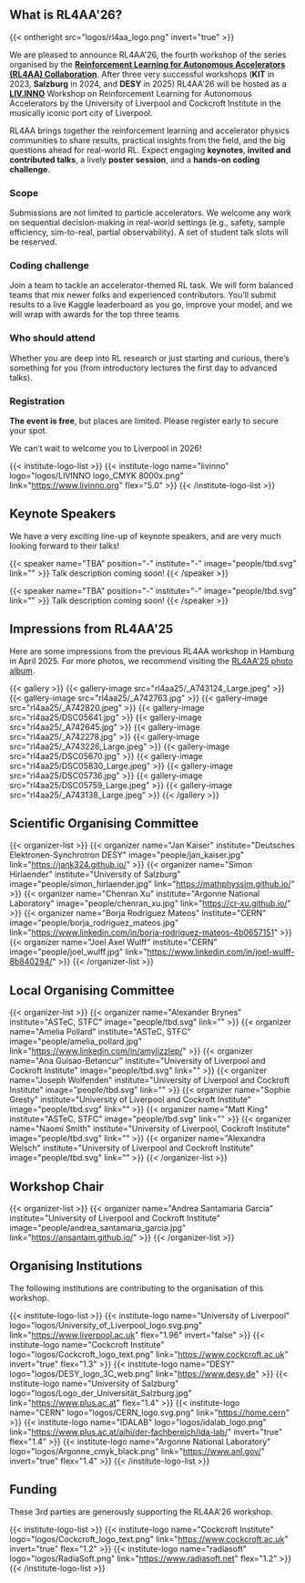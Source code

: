 ---
---

## What is RL4AA'26?

{{< ontheright src="logos/rl4aa_logo.png" invert="true" >}}

We are pleased to announce RL4AA'26, the fourth workshop of the series organised by the **[Reinforcement Learning for Autonomous Accelerators (RL4AA) Collaboration](https://rl4aa.github.io/)**. After three very successful workshops (**KIT** in 2023, **Salzburg** in 2024, and **DESY** in 2025) RL4AA'26 will be hosted as a **[LIV.INNO](https://livinno.org)** Workshop on Reinforcement Learning for Autonomous Accelerators by the University of Liverpool and Cockcroft Institute in the musically iconic port city of Liverpool.

RL4AA brings together the reinforcement learning and accelerator physics communities to share results, practical insights from the field, and the big questions ahead for real-world RL. Expect engaging **keynotes**, **invited and contributed talks**, a lively **poster session**, and a **hands-on coding challenge**.

### Scope
Submissions are not limited to particle accelerators. We welcome any work on sequential decision-making in real-world settings (e.g., safety, sample efficiency, sim-to-real, partial observability). A set of student talk slots will be reserved.

### Coding challenge
Join a team to tackle an accelerator-themed RL task. We will form balanced teams that mix newer folks and experienced contributors. You’ll submit results to a live Kaggle leaderboard as you go, improve your model, and we will wrap with awards for the top three teams

### Who should attend
Whether you are deep into RL research or just starting and curious, there’s something for you (from introductory lectures the first day to advanced talks).

### Registration
**The event is free**, but places are limited. Please register early to secure your spot.

We can’t wait to welcome you to Liverpool in 2026!

{{< institute-logo-list >}}
{{< institute-logo name="livinno" logo="logos/LIVINNO logo_CMYK 8000x.png" link="https://www.livinno.org" flex="5.0" >}}
{{< /institute-logo-list >}}

## Keynote Speakers

We have a very exciting line-up of keynote speakers, and are very much looking forward to their talks!

{{< speaker name="TBA" position="-" institute="-" image="people/tbd.svg" link="" >}}
Talk description coming soon!
{{< /speaker >}}

{{< speaker name="TBA" position="-" institute="-" image="people/tbd.svg" link="" >}}
Talk description coming soon!
{{< /speaker >}}

## Impressions from RL4AA'25

Here are some impressions from the previous RL4AA workshop in Hamburg in April 2025. For more photos, we recommend visiting the [RL4AA'25 photo album](https://syncandshare.desy.de/index.php/apps/photos/public/V8uIm38LZFVRfYGMmMRa6Hh32PUH431n).

{{< gallery >}}
{{< gallery-image src="rl4aa25/_A743124_Large.jpeg" >}}
{{< gallery-image src="rl4aa25/_A742763.jpg" >}}
{{< gallery-image src="rl4aa25/_A742820.jpeg" >}}
{{< gallery-image src="rl4aa25/DSC05641.jpg" >}}
{{< gallery-image src="rl4aa25/_A742645.jpg" >}}
{{< gallery-image src="rl4aa25/_A742278.jpg" >}}
{{< gallery-image src="rl4aa25/_A743226_Large.jpeg" >}}
{{< gallery-image src="rl4aa25/DSC05670.jpg" >}}
{{< gallery-image src="rl4aa25/DSC05830_Large.jpeg" >}}
{{< gallery-image src="rl4aa25/DSC05736.jpg" >}}
{{< gallery-image src="rl4aa25/DSC05759_Large.jpeg" >}}
{{< gallery-image src="rl4aa25/_A743138_Large.jpeg" >}}
{{< /gallery >}}

## Scientific Organising Committee

<!-- We are the organisers of this workshop. -->

{{< organizer-list >}}
{{< organizer name="Jan Kaiser" institute="Deutsches Elektronen-Synchrotron DESY" image="people/jan_kaiser.jpg" link="https://jank324.github.io/" >}}
{{< organizer name="Simon Hirlaender" institute="University of Salzburg" image="people/simon_hirlaender.jpg" link="https://mathphyssim.github.io/" >}}
{{< organizer name="Chenran Xu" institute="Argonne National Laboratory" image="people/chenran_xu.jpg" link="https://cr-xu.github.io/" >}}
{{< organizer name="Borja Rodriguez Mateos" institute="CERN" image="people/borja_rodriguez_mateos.jpg" link="https://www.linkedin.com/in/borja-rodriguez-mateos-4b0657151" >}}
{{< organizer name="Joel Axel Wulff" institute="CERN" image="people/joel_wulff.jpg" link="https://www.linkedin.com/in/joel-wulff-8b840294/" >}}
{{< /organizer-list >}}

## Local Organising Committee

{{< organizer-list >}}
{{< organizer name="Alexander Brynes" institute="ASTeC, STFC" image="people/tbd.svg" link="" >}}
{{< organizer name="Amelia Pollard" institute="ASTeC, STFC" image="people/amelia_pollard.jpg" link="https://www.linkedin.com/in/amylizzlep/" >}}
{{< organizer name="Ana Guisao-Betancur" institute="University of Liverpool and Cockroft Institute" image="people/tbd.svg" link="" >}}
{{< organizer name="Joseph Wolfenden" institute="University of Liverpool and Cockroft Institute" image="people/tbd.svg" link="" >}}
{{< organizer name="Sophie Gresty" institute="University of Liverpool and Cockroft Institute" image="people/tbd.svg" link="" >}}
{{< organizer name="Matt King" institute="ASTeC, STFC" image="people/tbd.svg" link="" >}}
{{< organizer name="Naomi Smith" institute="University of Liverpool, Cockroft Institute" image="people/tbd.svg" link="" >}}
{{< organizer name="Alexandra Welsch" institute="University of Liverpool and Cockroft Institute" image="people/tbd.svg" link="" >}}
{{< /organizer-list >}}

## Workshop Chair

{{< organizer-list >}}
{{< organizer name="Andrea Santamaria Garcia" institute="University of Liverpool and Cockroft Institute" image="people/andrea_santamaria_garcia.jpg" link="https://ansantam.github.io/" >}}
{{< /organizer-list >}}

## Organising Institutions

The following institutions are contributing to the organisation of this workshop.

{{< institute-logo-list >}}
{{< institute-logo name="University of Liverpool" logo="logos/University_of_Liverpool_logo.svg.png" link="https://www.liverpool.ac.uk" flex="1.96" invert="false" >}}
{{< institute-logo name="Cockcroft Institute" logo="logos/Cockcroft_logo_text.png" link="https://www.cockcroft.ac.uk" invert="true" flex="1.3" >}}
{{< institute-logo name="DESY" logo="logos/DESY_logo_3C_web.png" link="https://www.desy.de" >}}
{{< institute-logo name="University of Salzburg" logo="logos/Logo_der_Universität_Salzburg.jpg" link="https://www.plus.ac.at" flex="1.4" >}}
{{< institute-logo name="CERN" logo="logos/CERN_logo.svg.png" link="https://home.cern" >}}
{{< institute-logo name="IDALAB" logo="logos/idalab_logo.png" link="https://www.plus.ac.at/aihi/der-fachbereich/ida-lab/" invert="true" flex="1.4" >}}
{{< institute-logo name="Argonne National Laboratory" logo="logos/Argonne_cmyk_black.png" link="https://www.anl.gov/" invert="true" flex="1.4" >}}
{{< /institute-logo-list >}}

## Funding

These 3rd parties are generously supporting the RL4AA'26 workshop.

{{< institute-logo-list >}}
{{< institute-logo name="Cockcroft Institute" logo="logos/Cockcroft_logo_text.png" link="https://www.cockcroft.ac.uk" invert="true" flex="1.2" >}}
{{< institute-logo name="radiasoft" logo="logos/RadiaSoft.png" link="https://www.radiasoft.net" flex="1.2" >}}
{{< /institute-logo-list >}}
